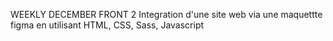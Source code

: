 WEEKLY DECEMBER FRONT 2 
Integration d'une site web via une maquettte figma en utilisant HTML, CSS, Sass, Javascript 
